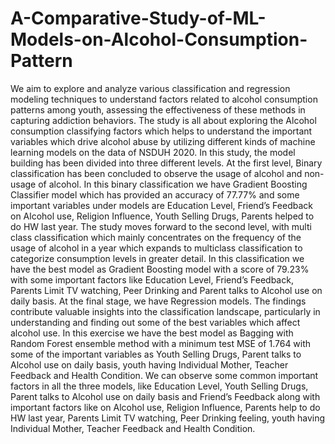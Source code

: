 # A-Comparative-Study-of-ML-Models-on-Alcohol-Consumption-Pattern
We aim to explore and analyze various classification and regression modeling techniques to understand factors related to alcohol consumption patterns among youth, assessing the effectiveness of these methods in capturing addiction behaviors.
The study is all about exploring the Alcohol consumption classifying factors which helps to understand the important variables which drive alcohol abuse by utilizing different kinds of machine learning models on the data of NSDUH 2020. In this study, the model building has been divided into three different levels. At the first level, Binary classification has been concluded to observe the usage of alcohol and non-usage of alcohol. In this binary classification we have Gradient Boosting Classifier model which has provided an accuracy of 77.77% and some important variables under models are Education Level, Friend’s Feedback on Alcohol use, Religion Influence, Youth Selling Drugs, Parents helped to do HW last year. The study moves forward to the second level, with multi class classification which mainly concentrates on the frequency of the usage of alcohol in a year which expands to multiclass classification to categorize consumption levels in greater detail. In this classification we have the best model as Gradient Boosting model with a score of 79.23% with some important factors like Education Level, Friend’s Feedback, Parents Limit TV watching, Peer Drinking and Parent talks to Alcohol use on daily basis. At the final stage, we have Regression models. The findings contribute valuable insights into the classification landscape, particularly in understanding and finding out some of the best variables which affect alcohol use. In this exercise we have the best model as Bagging with Random Forest ensemble method with a minimum test MSE of 1.764 with some of the important variables as Youth Selling Drugs, Parent talks to Alcohol use on daily basis, youth having Individual Mother, Teacher Feedback and Health Condition. We can observe some common important factors in all the three models, like Education Level, Youth Selling Drugs, Parent talks to Alcohol use on daily basis and Friend’s Feedback along with important factors like on Alcohol use, Religion Influence, Parents help to do HW last year, Parents Limit TV watching, Peer Drinking feeling, youth having Individual Mother, Teacher Feedback and Health Condition.
